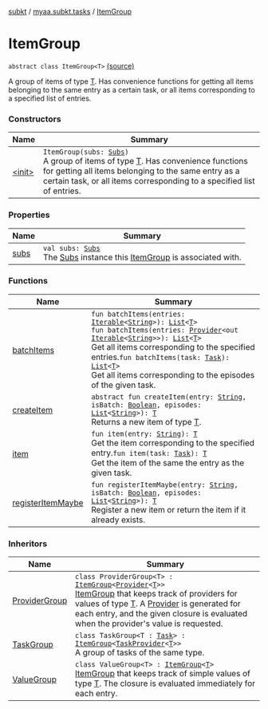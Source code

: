[subkt](../../index.md) / [myaa.subkt.tasks](../index.md) / [ItemGroup](./index.md)

# ItemGroup

`abstract class ItemGroup<T>` [(source)](https://github.com/Myaamori/SubKt/blob/0.1.11/src/main/kotlin/myaa/subkt/tasks/tasks.kt#L266)

A group of items of type [T](index.md#T). Has convenience functions
for getting all items belonging to the same entry as a certain task,
or all items corresponding to a specified list of entries.

### Constructors

| Name | Summary |
|---|---|
| [&lt;init&gt;](-init-.md) | `ItemGroup(subs: `[`Subs`](../-subs/index.md)`)`<br>A group of items of type [T](index.md#T). Has convenience functions for getting all items belonging to the same entry as a certain task, or all items corresponding to a specified list of entries. |

### Properties

| Name | Summary |
|---|---|
| [subs](subs.md) | `val subs: `[`Subs`](../-subs/index.md)<br>The [Subs](../-subs/index.md) instance this [ItemGroup](./index.md) is associated with. |

### Functions

| Name | Summary |
|---|---|
| [batchItems](batch-items.md) | `fun batchItems(entries: `[`Iterable`](https://kotlinlang.org/api/latest/jvm/stdlib/kotlin.collections/-iterable/index.html)`<`[`String`](https://kotlinlang.org/api/latest/jvm/stdlib/kotlin/-string/index.html)`>): `[`List`](https://kotlinlang.org/api/latest/jvm/stdlib/kotlin.collections/-list/index.html)`<`[`T`](index.md#T)`>`<br>`fun batchItems(entries: `[`Provider`](https://docs.gradle.org/current/javadoc/org/gradle/api/provider/Provider.html)`<out `[`Iterable`](https://kotlinlang.org/api/latest/jvm/stdlib/kotlin.collections/-iterable/index.html)`<`[`String`](https://kotlinlang.org/api/latest/jvm/stdlib/kotlin/-string/index.html)`>>): `[`List`](https://kotlinlang.org/api/latest/jvm/stdlib/kotlin.collections/-list/index.html)`<`[`T`](index.md#T)`>`<br>Get all items corresponding to the specified entries.`fun batchItems(task: `[`Task`](https://docs.gradle.org/current/javadoc/org/gradle/api/Task.html)`): `[`List`](https://kotlinlang.org/api/latest/jvm/stdlib/kotlin.collections/-list/index.html)`<`[`T`](index.md#T)`>`<br>Get all items corresponding to the episodes of the given task. |
| [createItem](create-item.md) | `abstract fun createItem(entry: `[`String`](https://kotlinlang.org/api/latest/jvm/stdlib/kotlin/-string/index.html)`, isBatch: `[`Boolean`](https://kotlinlang.org/api/latest/jvm/stdlib/kotlin/-boolean/index.html)`, episodes: `[`List`](https://kotlinlang.org/api/latest/jvm/stdlib/kotlin.collections/-list/index.html)`<`[`String`](https://kotlinlang.org/api/latest/jvm/stdlib/kotlin/-string/index.html)`>): `[`T`](index.md#T)<br>Returns a new item of type [T](index.md#T). |
| [item](item.md) | `fun item(entry: `[`String`](https://kotlinlang.org/api/latest/jvm/stdlib/kotlin/-string/index.html)`): `[`T`](index.md#T)<br>Get the item corresponding to the specified entry.`fun item(task: `[`Task`](https://docs.gradle.org/current/javadoc/org/gradle/api/Task.html)`): `[`T`](index.md#T)<br>Get the item of the same the entry as the given task. |
| [registerItemMaybe](register-item-maybe.md) | `fun registerItemMaybe(entry: `[`String`](https://kotlinlang.org/api/latest/jvm/stdlib/kotlin/-string/index.html)`, isBatch: `[`Boolean`](https://kotlinlang.org/api/latest/jvm/stdlib/kotlin/-boolean/index.html)`, episodes: `[`List`](https://kotlinlang.org/api/latest/jvm/stdlib/kotlin.collections/-list/index.html)`<`[`String`](https://kotlinlang.org/api/latest/jvm/stdlib/kotlin/-string/index.html)`>): `[`T`](index.md#T)<br>Register a new item or return the item if it already exists. |

### Inheritors

| Name | Summary |
|---|---|
| [ProviderGroup](../-provider-group/index.md) | `class ProviderGroup<T> : `[`ItemGroup`](./index.md)`<`[`Provider`](https://docs.gradle.org/current/javadoc/org/gradle/api/provider/Provider.html)`<`[`T`](../-provider-group/index.md#T)`>>`<br>[ItemGroup](./index.md) that keeps track of providers for values of type [T](../-provider-group/index.md#T). A [Provider](https://docs.gradle.org/current/javadoc/org/gradle/api/provider/Provider.html) is generated for each entry, and the given closure is evaluated when the provider's value is requested. |
| [TaskGroup](../-task-group/index.md) | `class TaskGroup<T : `[`Task`](https://docs.gradle.org/current/javadoc/org/gradle/api/Task.html)`> : `[`ItemGroup`](./index.md)`<`[`TaskProvider`](https://docs.gradle.org/current/javadoc/org/gradle/api/tasks/TaskProvider.html)`<`[`T`](../-task-group/index.md#T)`>>`<br>A group of tasks of the same type. |
| [ValueGroup](../-value-group/index.md) | `class ValueGroup<T> : `[`ItemGroup`](./index.md)`<`[`T`](../-value-group/index.md#T)`>`<br>[ItemGroup](./index.md) that keeps track of simple values of type [T](../-value-group/index.md#T). The closure is evaluated immediately for each entry. |
